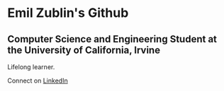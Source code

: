 # Emil Zublin's Github
## Computer Science and Engineering Student at the University of California, Irvine

Lifelong learner.

Connect on [LinkedIn](https://www.linkedin.com/in/emil-zublin-834190226/)
